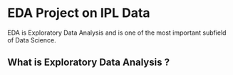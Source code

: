 # EDA Project on IPL Data
EDA is Exploratory Data Analysis and is one of the most important subfield of Data Science.
## __What is Exploratory Data Analysis ?__
 
